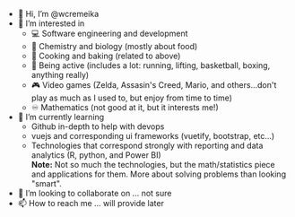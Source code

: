 - 👋 Hi, I’m @wcremeika
- 👀 I’m interested in
  * :computer: Software engineering and development
  * :test_tube: Chemistry and biology (mostly about food)
  * :fried_egg: Cooking and baking (related to above)
  * :boxing_glove: Being active (includes a lot: running, lifting, basketball, boxing, anything really)
  * :video_game: Video games (Zelda, Assasin's Creed, Mario, and others...don't play as much as I used to, but enjoy from time to time)
  * :infinity: Mathematics (not good at it, but it interests me!)
- :brain: I’m currently learning
  * Github in-depth to help with devops
  * vuejs and corresponding ui frameworks (vuetify, bootstrap, etc...)
  * Technologies that correspond strongly with reporting and data analytics (R, python, and Power BI)  
    **Note:** Not so much the technologies, but the math/statistics piece and applications for them. More about solving problems than looking "smart".
- 💞️ I’m looking to collaborate on ... not sure
- 📫 How to reach me ... will provide later

<!---
wcremeika/wcremeika is a ✨ special ✨ repository because its `README.md` (this file) appears on your GitHub profile.
You can click the Preview link to take a look at your changes.
--->
